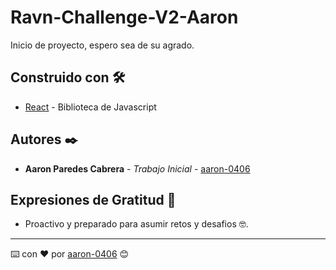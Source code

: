# Ravn-Challenge-V2-Aaron

Inicio de proyecto, espero sea de su agrado.

## Construido con 🛠️

* [React](https://reactjs.org/) - Biblioteca de Javascript

## Autores ✒️

* **Aaron Paredes Cabrera** - *Trabajo Inicial* - [aaron-0406](https://github.com/aaron-0406)

## Expresiones de Gratitud 🎁

* Proactivo y preparado para asumir retos y desafios 🤓.


---
⌨️ con ❤️ por [aaron-0406](https://github.com/aaron-0406) 😊
